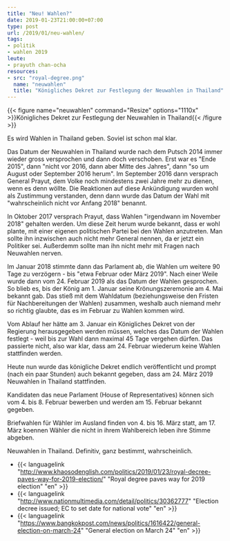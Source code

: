 ```yaml
---
title: "Neu! Wahlen?"
date: 2019-01-23T21:00:00+07:00
type: post
url: /2019/01/neu-wahlen/
tags:
- politik
- wahlen 2019
leute:
- prayuth chan-ocha
resources:
- src: "royal-degree.png"
  name: "neuwahlen"
  title: "Königliches Dekret zur Festlegung der Neuwahlen in Thailand"
---
```


{{< figure name="neuwahlen" command="Resize" options="1110x" >}}Königliches Dekret zur Festlegung der Neuwahlen in Thailand{{< /figure >}}

Es wird Wahlen in Thailand geben. Soviel ist schon mal klar.

Das Datum der Neuwahlen in Thailand wurde nach dem Putsch 2014 immer wieder gross versprochen und dann doch verschoben. Erst war es "Ende 2015", dann "nicht vor 2016, dann aber Mitte des Jahres", dann "so um August oder September 2016 herum". Im September 2016 dann versprach General Prayut, dem Volke noch mindestens zwei Jahre mehr zu dienen, wenn es denn wöllte. Die Reaktionen auf diese Ankündigung wurden wohl als Zustimmung verstanden, denn dann wurde das Datum der Wahl mit "wahrscheinlich nicht vor Anfang 2018" benannt.

In Oktober 2017 versprach Prayut, dass Wahlen "irgendwann im November 2018" gehalten werden. Um diese Zeit herum wurde bekannt, dass er wohl plante, mit einer eigenen politischen Partei bei den Wahlen anzutreten. Man sollte ihn inzwischen auch nicht mehr General nennen, da er jetzt ein Politiker sei. Außerdemm sollte man ihn nicht mehr mit Fragen nach Neuwahlen nerven.
<!--lint disable write-good-->
Im Januar 2018 stimmte dann das Parlament ab, die Wahlen um weitere 90 Tage zu verzögern - bis "etwa Februar oder März 2019". Nach einer Weile wurde dann vom 24. Februar 2019 als das Datum der Wahlen gesprochen. So blieb es, bis der König am 1. Januar seine Krönungszeremonie am 4. Mai bekannt gab. Das stieß mit dem Wahldatum (beziehungsweise den Fristen für Nachbereitungen der Wahlen) zusammen, weshalb auch niemand mehr so richtig glaubte, das es im Februar zu Wahlen kommen wird.

Vom Ablauf her hätte am 3. Januar ein Königliches Dekret von der Regierung herausgegeben werden müssen, welches das Datum der Wahlen festlegt - weil bis zur Wahl dann maximal 45 Tage vergehen dürfen. Das passierte nicht, also war klar, dass am 24. Februar wiederum keine Wahlen stattfinden werden.

Heute nun wurde das königliche Dekret endlich veröffentlicht und prompt (nach ein paar Stunden) auch bekannt gegeben, dass am 24. März 2019 Neuwahlen in Thailand stattfinden.

Kandidaten das neue Parlament (House of Representatives) können sich vom 4. bis 8. Februar bewerben und werden am 15. Februar bekannt gegeben.

Briefwahlen für Wähler im Ausland finden von 4. bis 16. März statt, am 17. März koennen Wähler die nicht in ihrem Wahlbereich leben ihre Stimme abgeben.

Neuwahlen in Thailand. Definitiv, ganz bestimmt, wahrscheinlich.

-   {{< languagelink "http://www.khaosodenglish.com/politics/2019/01/23/royal-decree-paves-way-for-2019-election/" "Royal degree paves way for 2019 election" "en" >}}
-   {{< languagelink "http://www.nationmultimedia.com/detail/politics/30362777" "Election decree issued; EC to set date for national vote" "en" >}}
-   {{< languagelink "https://www.bangkokpost.com/news/politics/1616422/general-election-on-march-24" "General election on March 24" "en" >}}
